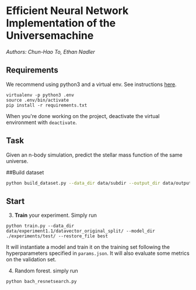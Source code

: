 # Efficient Neural Network Implementation of the Universemachine 

*Authors: Chun-Hao To, Ethan Nadler*


## Requirements

We recommend using python3 and a virtual env. See instructions [here](https://cs230-stanford.github.io/project-starter-code.html).

```
virtualenv -p python3 .env
source .env/bin/activate
pip install -r requirements.txt
```

When you're done working on the project, deactivate the virtual environment with `deactivate`.

## Task

Given an n-body simulation, predict the stellar mass function of the same universe.

##Build dataset
```bash
python build_dataset.py --data_dir data/subdir --output_dir data/output
```

## Start 

3. __Train__ your experiment. Simply run
```
python train.py --data_dir data/experiment1.1/datavector_original_split/ --model_dir ./experiments/test/ --restore_file best
```
It will instantiate a model and train it on the training set following the hyperparameters specified in `params.json`. It will also evaluate some metrics on the validation set.

4. Random forest. simply run
```
python bach_resnetsearch.py
```
